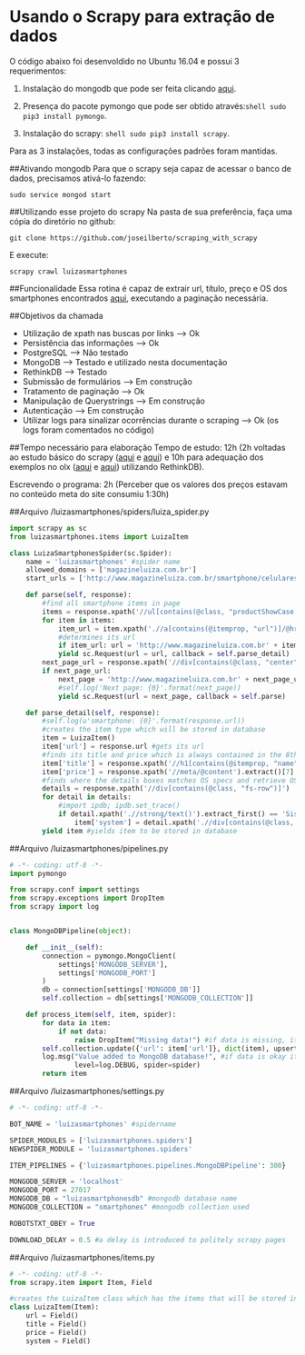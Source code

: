 Usando o Scrapy para extração de dados
===========================================================

O código abaixo foi desenvoldido no Ubuntu 16.04 e possui 3 requerimentos:

1. Instalação do mongodb que pode ser feita clicando [aqui](https://docs.mongodb.com/manual/tutorial/install-mongodb-on-ubuntu/).

2. Presença do pacote pymongo que pode ser obtido através:```shell sudo pip3 install pymongo```.

3. Instalação do scrapy: ```shell sudo pip3 install scrapy```.

Para as 3 instalações, todas as configurações padrões foram mantidas.

##Ativando mongodb
Para que o scrapy seja capaz de acessar o banco de dados, precisamos ativá-lo fazendo:
```shell
sudo service mongod start
```

##Utilizando esse projeto do scrapy
Na pasta de sua preferência, faça uma cópia do diretório no github:
```shell
git clone https://github.com/joseilberto/scraping_with_scrapy
```
E execute:
```shell
scrapy crawl luizasmartphones
```

##Funcionalidade
Essa rotina é capaz de extrair url, título, preço e OS dos smartphones encontrados [aqui](http://www.magazineluiza.com.br/smartphone/celulares-e-smartphones/s/te/tcsp/), executando a paginação necessária.

##Objetivos da chamada
* Utilização de xpath nas buscas por links --> Ok
* Persistência das informações --> Ok
* PostgreSQL --> Não testado
* MongoDB --> Testado e utilizado nesta documentação
* RethinkDB --> Testado
* Submissão de formulários --> Em construção
* Tratamento de paginação --> Ok
* Manipulação de Querystrings --> Em construção
* Autenticação --> Em construção
* Utilizar logs para sinalizar ocorrências durante o scraping --> Ok (os logs foram comentados no código)

##Tempo necessário para elaboração
Tempo de estudo: 12h (2h voltadas ao estudo básico do scrapy ([aqui](https://realpython.com/blog/python/web-scraping-with-scrapy-and-mongodb/) e [aqui](https://realpython.com/blog/python/web-scraping-and-crawling-with-scrapy-and-mongodb/)) e 10h para adequação dos exemplos no olx ([aqui](http://www.gilenofilho.com.br/usando-o-scrapy-e-o-rethinkdb-para-capturar-e-armazenar-dados-imobiliarios-parte-i/) e [aqui](http://www.gilenofilho.com.br/usando-o-scrapy-e-o-rethinkdb-para-capturar-e-armazenar-dados-imobiliarios-parte-ii/)) utilizando RethinkDB).

Escrevendo o programa: 2h (Perceber que os valores dos preços estavam no conteúdo meta do site consumiu 1:30h)

##Arquivo /luizasmartphones/spiders/luiza_spider.py
```python
import scrapy as sc
from luizasmartphones.items import LuizaItem

class LuizaSmartphonesSpider(sc.Spider):
    name = 'luizasmartphones' #spider name
    allowed_domains = ['magazineluiza.com.br']
    start_urls = ['http://www.magazineluiza.com.br/smartphone/celulares-e-smartphones/s/te/tcsp/']

    def parse(self, response):
        #find all smartphone items in page
        items = response.xpath('//ul[contains(@class, "productShowCase big")]//li[contains(@class, "product")]')
        for item in items:
            item_url = item.xpath('.//a[contains(@itemprop, "url")]/@href').extract_first()
            #determines its url
            if item_url: url = 'http://www.magazineluiza.com.br' + item_url
            yield sc.Request(url = url, callback = self.parse_detail)
        next_page_url = response.xpath('//div[contains(@class, "center")]//a[contains(@class, "forward")]/@href').extract_first()
        if next_page_url:
            next_page = 'http://www.magazineluiza.com.br' + next_page_url
            #self.log('Next page: {0}'.format(next_page))
            yield sc.Request(url = next_page, callback = self.parse)

    def parse_detail(self, response):
        #self.log(u'smartphone: {0}'.format(response.url))
        #creates the item type which will be stored in database
        item = LuizaItem()
        item['url'] = response.url #gets its url
        #finds its title and price which is always contained in the 8th position in meta content
        item['title'] = response.xpath('//h1[contains(@itemprop, "name")]/text()').extract_first()
        item['price'] = response.xpath('//meta/@content').extract()[7]
        #finds where the details boxes matches OS specs and retrieve OS name
        details = response.xpath('//div[contains(@class, "fs-row")]')
        for detail in details:
            #import ipdb; ipdb.set_trace()
            if detail.xpath('.//strong/text()').extract_first() == 'Sistema Operacional':
                item['system'] = detail.xpath('.//div[contains(@class, "row-fs-right")]//p/text()').extract_first()
        yield item #yields item to be stored in database
```
##Arquivo /luizasmartphones/pipelines.py
```python
# -*- coding: utf-8 -*-
import pymongo

from scrapy.conf import settings
from scrapy.exceptions import DropItem
from scrapy import log


class MongoDBPipeline(object):

    def __init__(self):
        connection = pymongo.MongoClient(
            settings['MONGODB_SERVER'],
            settings['MONGODB_PORT']
        )
        db = connection[settings['MONGODB_DB']]
        self.collection = db[settings['MONGODB_COLLECTION']]

    def process_item(self, item, spider):
        for data in item:
            if not data:
                raise DropItem("Missing data!") #if data is missing, item is not added to database
        self.collection.update({'url': item['url']}, dict(item), upsert=True)
        log.msg("Value added to MongoDB database!", #if data is okay it adds it
                level=log.DEBUG, spider=spider)
        return item
```

##Arquivo /luizasmartphones/settings.py
```python
# -*- coding: utf-8 -*-

BOT_NAME = 'luizasmartphones' #spidername

SPIDER_MODULES = ['luizasmartphones.spiders']
NEWSPIDER_MODULE = 'luizasmartphones.spiders'

ITEM_PIPELINES = {'luizasmartphones.pipelines.MongoDBPipeline': 300}

MONGODB_SERVER = 'localhost'
MONGODB_PORT = 27017
MONGODB_DB = "luizasmartphonesdb" #mongodb database name
MONGODB_COLLECTION = "smartphones" #mongodb collection used

ROBOTSTXT_OBEY = True

DOWNLOAD_DELAY = 0.5 #a delay is introduced to politely scrapy pages
```

##Arquivo /luizasmartphones/items.py
```python
# -*- coding: utf-8 -*-
from scrapy.item import Item, Field

#creates the LuizaItem class which has the items that will be stored in database
class LuizaItem(Item):
    url = Field()
    title = Field()
    price = Field()
    system = Field()
```


 
